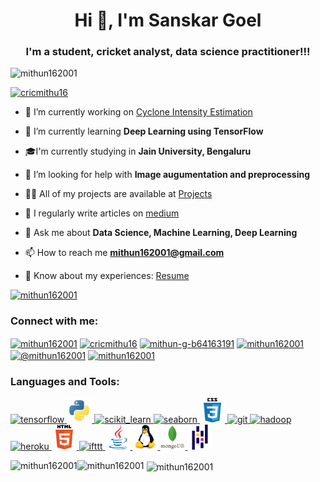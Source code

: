 <h1 align="center">Hi 👋, I'm Sanskar Goel</h1>
<h3 align="center">I'm a student, cricket analyst, data science practitioner!!!</h3>

<p align="left"> <img src="https://komarev.com/ghpvc/?username=mithun162001&label=Profile%20views&color=0e75b6&style=flat" alt="mithun162001" /> </p>

<p align="left"> <a href="https://twitter.com/cricmithu16" target="blank"><img src="https://img.shields.io/twitter/follow/cricmithu16?logo=twitter&style=for-the-badge" alt="cricmithu16" /></a> </p>

- 🔭 I’m currently working on [Cyclone Intensity Estimation](https://github.com/Mithun162001/cyclone-intensity-estimation)

- 🌱 I’m currently learning **Deep Learning using TensorFlow**

- 🎓I'm currently studying in **Jain University, Bengaluru**

- 🤝 I’m looking for help with **Image augumentation and preprocessing**

- 👨‍💻 All of my projects are available at [Projects](https://mithun162001.github.io/Projects/)

- 📝 I regularly write articles on [medium](https://medium.com/@mithun162001)

- 💬 Ask me about **Data Science, Machine Learning, Deep Learning**

- 📫 How to reach me **mithun162001@gmail.com**

- 📄 Know about my experiences: [Resume](https://drive.google.com/file/d/1IVYiRtnnb87ogogmzrxdMv_D_YjZ4nYE/view?usp=sharing)

<p align="left"> <a href="https://github.com/ryo-ma/github-profile-trophy"><img src="https://github-profile-trophy.vercel.app/?username=mithun162001&theme=onedark" alt="mithun162001" /></a></p>


<h3 align="left">Connect with me:</h3>
<p align="left">
<a href="https://dev.to/mithun162001" target="blank"><img align="center" src="https://raw.githubusercontent.com/rahuldkjain/github-profile-readme-generator/master/src/images/icons/Social/devto.svg" alt="mithun162001" height="30" width="40" /></a>
<a href="https://twitter.com/cricmithu16" target="blank"><img align="center" src="https://raw.githubusercontent.com/rahuldkjain/github-profile-readme-generator/master/src/images/icons/Social/twitter.svg" alt="cricmithu16" height="30" width="40" /></a>
<a href="https://linkedin.com/in/mithun-g-b64163191" target="blank"><img align="center" src="https://raw.githubusercontent.com/rahuldkjain/github-profile-readme-generator/master/src/images/icons/Social/linked-in-alt.svg" alt="mithun-g-b64163191" height="30" width="40" /></a>
<a href="https://kaggle.com/mithun162001" target="blank"><img align="center" src="https://raw.githubusercontent.com/rahuldkjain/github-profile-readme-generator/master/src/images/icons/Social/kaggle.svg" alt="mithun162001" height="30" width="40" /></a>
<a href="https://medium.com/@mithun162001" target="blank"><img align="center" src="https://raw.githubusercontent.com/rahuldkjain/github-profile-readme-generator/master/src/images/icons/Social/medium.svg" alt="@mithun162001" height="30" width="40" /></a>
<a href="https://www.hackerrank.com/mithun162001" target="blank"><img align="center" src="https://raw.githubusercontent.com/rahuldkjain/github-profile-readme-generator/master/src/images/icons/Social/hackerrank.svg" alt="mithun162001" height="30" width="40" /></a>
</p>

<h3 align="left">Languages and Tools:</h3>
<p align="left"> <a href="https://www.tensorflow.org" target="_blank" rel="noreferrer"> <img src="https://www.vectorlogo.zone/logos/tensorflow/tensorflow-icon.svg" alt="tensorflow" width="40" height="40"/> </a> <a href="https://www.python.org" target="_blank" rel="noreferrer"> <img src="https://raw.githubusercontent.com/devicons/devicon/master/icons/python/python-original.svg" alt="python" width="40" height="40"/> </a> <a href="https://scikit-learn.org/" target="_blank" rel="noreferrer"> <img src="https://upload.wikimedia.org/wikipedia/commons/0/05/Scikit_learn_logo_small.svg" alt="scikit_learn" width="40" height="40"/> </a> <a href="https://seaborn.pydata.org/" target="_blank" rel="noreferrer"> <img src="https://seaborn.pydata.org/_images/logo-mark-lightbg.svg" alt="seaborn" width="40" height="40"/> </a> <a href="https://www.w3schools.com/css/" target="_blank" rel="noreferrer"> <img src="https://raw.githubusercontent.com/devicons/devicon/master/icons/css3/css3-original-wordmark.svg" alt="css3" width="40" height="40"/> </a> <a href="https://git-scm.com/" target="_blank" rel="noreferrer"> <img src="https://www.vectorlogo.zone/logos/git-scm/git-scm-icon.svg" alt="git" width="40" height="40"/> </a> <a href="https://hadoop.apache.org/" target="_blank" rel="noreferrer"> <img src="https://www.vectorlogo.zone/logos/apache_hadoop/apache_hadoop-icon.svg" alt="hadoop" width="40" height="40"/> </a> <a href="https://heroku.com" target="_blank" rel="noreferrer"> <img src="https://www.vectorlogo.zone/logos/heroku/heroku-icon.svg" alt="heroku" width="40" height="40"/> </a> <a href="https://www.w3.org/html/" target="_blank" rel="noreferrer"> <img src="https://raw.githubusercontent.com/devicons/devicon/master/icons/html5/html5-original-wordmark.svg" alt="html5" width="40" height="40"/> </a> <a href="https://ifttt.com/" target="_blank" rel="noreferrer"> <img src="https://www.vectorlogo.zone/logos/ifttt/ifttt-ar21.svg" alt="ifttt" width="40" height="40"/> </a> <a href="https://www.java.com" target="_blank" rel="noreferrer"> <img src="https://raw.githubusercontent.com/devicons/devicon/master/icons/java/java-original.svg" alt="java" width="40" height="40"/> </a> <a href="https://www.linux.org/" target="_blank" rel="noreferrer"> <img src="https://raw.githubusercontent.com/devicons/devicon/master/icons/linux/linux-original.svg" alt="linux" width="40" height="40"/> </a> <a href="https://www.mongodb.com/" target="_blank" rel="noreferrer"> <img src="https://raw.githubusercontent.com/devicons/devicon/master/icons/mongodb/mongodb-original-wordmark.svg" alt="mongodb" width="40" height="40"/> </a> <a href="https://pandas.pydata.org/" target="_blank" rel="noreferrer"> <img src="https://raw.githubusercontent.com/devicons/devicon/2ae2a900d2f041da66e950e4d48052658d850630/icons/pandas/pandas-original.svg" alt="pandas" width="40" height="40"/> </a>   </p>

<img align="left" src="https://github-readme-stats.vercel.app/api/top-langs?username=mithun162001&show_icons=true&locale=en&layout=compact&theme=dark" alt="mithun162001" />

<img src="https://github-readme-stats.vercel.app/api?username=mithun162001&show_icons=true&locale=en&theme=dark" alt="mithun162001" />

<img align="center" src="https://github-readme-streak-stats.herokuapp.com/?user=mithun162001&&theme=dark" alt="mithun162001" />
